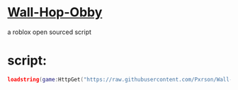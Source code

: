 # [Wall-Hop-Obby](https://www.roblox.com/games/125822183289695/Wall-Hop-Obby#ropro-quick-play)
a roblox open sourced script

# script:
``` lua
loadstring(game:HttpGet("https://raw.githubusercontent.com/Pxrson/Wall-Hop-Obby/refs/heads/main/Script.lua",true))()
